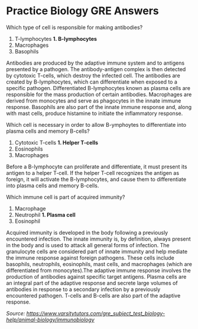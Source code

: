 # Practice Biology GRE Answers

Which type of cell is responsible for making antibodies?

1. T-lymphocytes
**1. B-lymphocytes**
1. Macrophages
1. Basophils

Antibodies are produced by the adaptive immune system and to antigens presented by a pathogen. The antibody-antigen complex is then detected by cytotoxic T-cells, which destroy the infected cell. The antibodies are created by B-lymphocytes, which can differentiate when exposed to a specific pathogen. Differentiated B-lymphocytes known as plasma cells are responsible for the mass production of certain antibodies. Macrophages are derived from monocytes and serve as phagocytes in the innate immune response. Basophils are also part of the innate immune response and, along with mast cells, produce histamine to initiate the inflammatory response.


Which cell is necessary in order to allow B-ymphoytes to differentiate into plasma cells and memory B-cells? 

1. Cytotoxic T-cells
**1. Helper T-cells**
1. Eosinophils
1. Macrophages

Before a B-lymphocyte can proliferate and differentiate, it must present its antigen to a helper T-cell. If the helper T-cell recognizes the antigen as foreign, it will activate the B-lymphocytes, and cause them to differentiate into plasma cells and memory B-cells.

Which immune cell is part of acquired immunity?

1. Macrophage
1. Neutrophil
**1. Plasma cell**
1. Eosinophil

Acquired immunity is developed in the body following a previously encountered infection. The innate immunity is, by definition, always present in the body and is used to attack all general forms of infection. The granulocyte cells are considered part of innate immunity and help mediate the immune response against foreign pathogens. These cells include basophils, neutrophils, eosinophils, mast cells, and macrophages (which are differentiated from monocytes).The adaptive immune response involves the production of antibodies against specific target antigens. Plasma cells are an integral part of the adaptive response and secrete large volumes of antibodies in response to a secondary infection by a previously encountered pathogen. T-cells and B-cells are also part of the adaptive response.

_Source: <https://www.varsitytutors.com/gre_subject_test_biology-help/animal-biology/immunobiology>_


